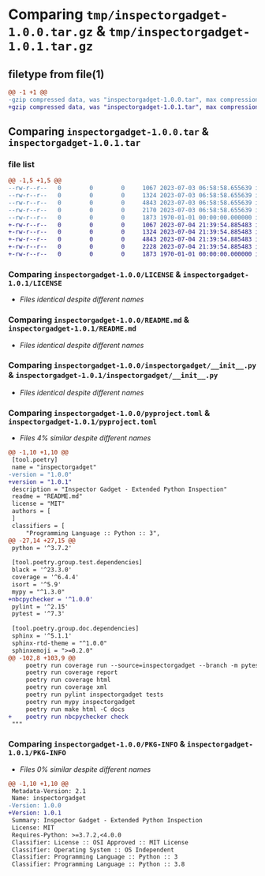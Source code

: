 # Comparing `tmp/inspectorgadget-1.0.0.tar.gz` & `tmp/inspectorgadget-1.0.1.tar.gz`

## filetype from file(1)

```diff
@@ -1 +1 @@
-gzip compressed data, was "inspectorgadget-1.0.0.tar", max compression
+gzip compressed data, was "inspectorgadget-1.0.1.tar", max compression
```

## Comparing `inspectorgadget-1.0.0.tar` & `inspectorgadget-1.0.1.tar`

### file list

```diff
@@ -1,5 +1,5 @@
--rw-r--r--   0        0        0     1067 2023-07-03 06:58:58.655639 inspectorgadget-1.0.0/LICENSE
--rw-r--r--   0        0        0     1324 2023-07-03 06:58:58.655639 inspectorgadget-1.0.0/README.md
--rw-r--r--   0        0        0     4843 2023-07-03 06:58:58.655639 inspectorgadget-1.0.0/inspectorgadget/__init__.py
--rw-r--r--   0        0        0     2170 2023-07-03 06:58:58.655639 inspectorgadget-1.0.0/pyproject.toml
--rw-r--r--   0        0        0     1873 1970-01-01 00:00:00.000000 inspectorgadget-1.0.0/PKG-INFO
+-rw-r--r--   0        0        0     1067 2023-07-04 21:39:54.885483 inspectorgadget-1.0.1/LICENSE
+-rw-r--r--   0        0        0     1324 2023-07-04 21:39:54.885483 inspectorgadget-1.0.1/README.md
+-rw-r--r--   0        0        0     4843 2023-07-04 21:39:54.885483 inspectorgadget-1.0.1/inspectorgadget/__init__.py
+-rw-r--r--   0        0        0     2228 2023-07-04 21:39:54.885483 inspectorgadget-1.0.1/pyproject.toml
+-rw-r--r--   0        0        0     1873 1970-01-01 00:00:00.000000 inspectorgadget-1.0.1/PKG-INFO
```

### Comparing `inspectorgadget-1.0.0/LICENSE` & `inspectorgadget-1.0.1/LICENSE`

 * *Files identical despite different names*

### Comparing `inspectorgadget-1.0.0/README.md` & `inspectorgadget-1.0.1/README.md`

 * *Files identical despite different names*

### Comparing `inspectorgadget-1.0.0/inspectorgadget/__init__.py` & `inspectorgadget-1.0.1/inspectorgadget/__init__.py`

 * *Files identical despite different names*

### Comparing `inspectorgadget-1.0.0/pyproject.toml` & `inspectorgadget-1.0.1/pyproject.toml`

 * *Files 4% similar despite different names*

```diff
@@ -1,10 +1,10 @@
 [tool.poetry]
 name = "inspectorgadget"
-version = "1.0.0"
+version = "1.0.1"
 description = "Inspector Gadget - Extended Python Inspection"
 readme = "README.md"
 license = "MIT"
 authors = [
 ]
 classifiers = [
     "Programming Language :: Python :: 3",
@@ -27,14 +27,15 @@
 python = '^3.7.2'
 
 [tool.poetry.group.test.dependencies]
 black = '^23.3.0'
 coverage = '^6.4.4'
 isort = '^5.9'
 mypy = "^1.3.0"
+nbcpychecker = '^1.0.0'
 pylint = '^2.15'
 pytest = '^7.3'
 
 [tool.poetry.group.doc.dependencies]
 sphinx = '^5.1.1'
 sphinx-rtd-theme = "^1.0.0"
 sphinxemoji = ">=0.2.0"
@@ -102,8 +103,9 @@
     poetry run coverage run --source=inspectorgadget --branch -m pytest --doctest-glob=docs/*.rst --doctest-modules --ignore-glob=tests/testdata* --ignore=docs/conf.py --log-level=DEBUG -vv --junitxml=report.xml
     poetry run coverage report
     poetry run coverage html
     poetry run coverage xml
     poetry run pylint inspectorgadget tests
     poetry run mypy inspectorgadget
     poetry run make html -C docs
+    poetry run nbcpychecker check
 """
```

### Comparing `inspectorgadget-1.0.0/PKG-INFO` & `inspectorgadget-1.0.1/PKG-INFO`

 * *Files 0% similar despite different names*

```diff
@@ -1,10 +1,10 @@
 Metadata-Version: 2.1
 Name: inspectorgadget
-Version: 1.0.0
+Version: 1.0.1
 Summary: Inspector Gadget - Extended Python Inspection
 License: MIT
 Requires-Python: >=3.7.2,<4.0.0
 Classifier: License :: OSI Approved :: MIT License
 Classifier: Operating System :: OS Independent
 Classifier: Programming Language :: Python :: 3
 Classifier: Programming Language :: Python :: 3.8
```

